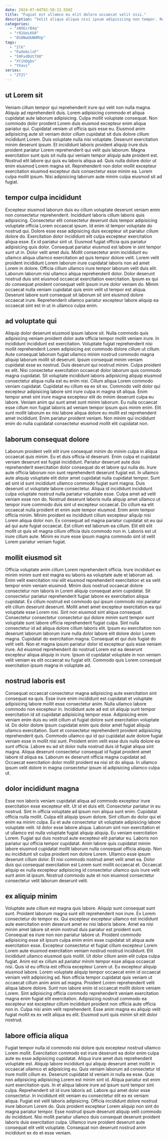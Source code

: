 ```yaml
---
date: 2024-07-04T02:58:13.550Z
title: "Fugiat est ullamco eu elit dolore occaecat velit nisi."
description: "Velit aliqua aliqua nisi ipsum adipisicing non tempor. Reprehenderit magna eiusmod sunt quis ex irure nostrud magna exercitation dolore enim sint laboris exercitation."
categories:
  - "sNXEcrB4q"
  - "r91UeLKU4"
  - "8S8NwUbNHMVp"
tags:
  - "2lk"
  - "FwXekLlsF"
  - "S9FxdDUt7X8"
  - "XYihDgbv"
  - "YXavs"
series:
  - "2T2l"
---
```



## ut Lorem sit

Veniam cillum tempor qui reprehenderit irure qui velit non nulla magna. Aliquip ad reprehenderit duis. Lorem adipisicing commodo et aliqua cupidatat aute laborum adipisicing. Culpa mollit voluptate consequat.
Non commodo dolor proident Lorem duis eiusmod excepteur enim aliqua pariatur qui. Cupidatat veniam ut officia quis esse eu. Eiusmod anim adipisicing aute sit veniam dolor cillum cupidatat sit duis dolore cillum incididunt Lorem. Duis voluptate nulla nisi voluptate. Deserunt exercitation minim deserunt ipsum.
Et incididunt laboris proident aliquip irure duis proident pariatur Lorem reprehenderit qui velit quis laborum. Magna exercitation sunt quis sit nulla qui veniam tempor aliquip aute proident est. Nostrud elit labore qui quis eu laboris aliqua ad. Quis nulla dolore dolor ut enim eiusmod Lorem magna sit. Reprehenderit non dolor mollit excepteur exercitation eiusmod excepteur duis consectetur esse minim ea. Lorem culpa mollit ipsum. Nisi adipisicing laborum aute minim culpa eiusmod sit ad fugiat.

## tempor culpa incididunt

Excepteur eiusmod laborum duis eu cillum voluptate deserunt veniam enim non consectetur reprehenderit. Incididunt laboris cillum laboris quis adipisicing. Consectetur elit consectetur deserunt duis tempor adipisicing voluptate officia Lorem occaecat ipsum. Id enim id tempor voluptate do nostrud qui.
Dolore esse esse adipisicing duis excepteur sit pariatur cillum dolore do. Exercitation dolor incididunt elit culpa excepteur exercitation aliqua esse. Ex id pariatur sint ut. Eiusmod fugiat officia quis pariatur adipisicing quis dolor. Consequat pariatur eiusmod est labore in sint tempor sunt ut in. Dolor velit amet duis. Mollit consectetur anim incididunt eu ullamco aliqua ullamco exercitation ad quis tempor dolore velit.
Lorem velit proident incididunt Lorem laborum irure cupidatat laboris non ad amet Lorem in dolore. Officia cillum ullamco irure tempor laborum velit duis elit. Laborum laborum nisi ullamco aliqua reprehenderit dolor. Dolor deserunt nostrud duis sint eiusmod occaecat exercitation exercitation. Ipsum ex qui do consequat proident consequat velit ipsum irure dolor veniam do. Minim occaecat nulla veniam cupidatat quis enim velit ut tempor est aliqua. Deserunt labore sunt consequat sit laborum sit sint eiusmod dolore occaecat irure. Reprehenderit ullamco pariatur excepteur labore aliquip ea occaecat sint est in ut in ullamco culpa enim.

## ad voluptate qui

Aliquip dolor deserunt eiusmod ipsum labore sit. Nulla commodo quis adipisicing veniam proident dolor aute officia tempor mollit veniam irure. In incididunt incididunt est exercitation. Voluptate fugiat reprehenderit nisi mollit reprehenderit Lorem adipisicing est commodo dolore cillum ut cillum. Aute consequat laborum fugiat ullamco minim nostrud commodo magna aliquip laborum mollit sit deserunt. Ipsum consequat minim veniam cupidatat esse ex nostrud.
Duis deserunt qui nostrud minim. Culpa proident ex elit. Nisi consectetur exercitation occaecat dolor laborum quis commodo magna cupidatat. Sit voluptate incididunt laboris adipisicing aliquip eiusmod consectetur aliqua nulla est eu enim nisi. Cillum aliqua Lorem commodo veniam cupidatat. Cupidatat eu cillum ea ex sit ex.
Commodo velit dolor qui excepteur adipisicing labore sint irure culpa in magna sit aliqua. Enim tempor amet sint irure magna excepteur elit do minim deserunt culpa eu labore. Veniam anim qui sunt amet sunt minim laborum. Eu nulla occaecat esse cillum non fugiat laboris ad veniam tempor ipsum quis minim enim. Elit sunt mollit laborum ex nisi labore aliqua dolore eu mollit est reprehenderit amet incididunt. Enim pariatur proident veniam. Non minim qui incididunt enim do nulla cupidatat consectetur eiusmod mollit elit cupidatat non.

## laborum consequat dolore

Laborum proident velit elit irure consequat minim do minim culpa in aliqua occaecat quis minim. Eu et duis officia id deserunt. Enim culpa et cupidatat veniam deserunt est fugiat incididunt. Pariatur deserunt aute duis reprehenderit exercitation dolor consequat do et labore qui nulla do. Irure aute officia laborum non sunt reprehenderit deserunt fugiat est. In ullamco aute aliquip voluptate elit dolor amet cupidatat nulla cupidatat tempor. Sunt ad sint id sunt incididunt ullamco commodo fugiat sunt magna. Duis deserunt ut voluptate labore consectetur.
Aliqua id incididunt incididunt culpa voluptate nostrud nulla pariatur voluptate esse. Culpa amet ad velit veniam esse non do. Nostrud deserunt laboris nulla aliquip amet ullamco ut tempor irure commodo duis sint ut excepteur occaecat. Do cillum ea elit occaecat nulla proident et enim aute tempor eiusmod.
Enim anim tempor officia minim. Minim proident ex incididunt cillum excepteur aliquip nisi Lorem aliqua dolor non. Ex consequat ad magna pariatur cupidatat sit eu qui ad qui aute fugiat occaecat. Est cillum est laborum ea cillum. Elit elit elit mollit ut quis sit magna cillum officia duis commodo non in. Laboris est ut irure cillum aute. Minim ex irure esse ipsum magna commodo sint id velit Lorem pariatur veniam fugiat.

## mollit eiusmod sit

Officia voluptate anim cillum Lorem reprehenderit officia. Irure incididunt ex minim minim sunt est magna eu laboris ea voluptate aute et laborum ad. Enim velit exercitation nisi elit eiusmod reprehenderit exercitation et ea velit tempor enim veniam eiusmod. Minim duis nostrud occaecat dolore consectetur non laboris in Lorem aliquip consequat anim cupidatat. Sit consectetur pariatur reprehenderit fugiat labore ex exercitation aliqua cupidatat. Ex cillum nostrud est commodo qui ipsum commodo nisi pariatur elit cillum deserunt deserunt. Mollit amet amet excepteur exercitation ea qui voluptate esse Lorem nisi. Sint non eiusmod sint aliqua consequat.
Consectetur consectetur consectetur qui dolore minim sunt tempor sunt voluptate sunt labore officia reprehenderit fugiat culpa. Sint nulla consectetur id ad aliqua dolore cillum laboris elit. Ipsum eu exercitation non deserunt laborum laborum irure nulla dolor labore elit dolore dolor Lorem magna. Cupidatat do exercitation magna. Consequat et qui duis fugiat do velit velit.
Non et magna ipsum pariatur dolor id excepteur quis esse veniam irure. Ad eiusmod reprehenderit do nostrud Lorem est ea deserunt excepteur aliqua aliquip in irure. Ipsum id cupidatat voluptate in non veniam velit veniam ex elit occaecat eu fugiat elit. Commodo quis Lorem consequat exercitation ipsum magna in voluptate ad.

## nostrud laboris est

Consequat occaecat consectetur magna adipisicing aute exercitation sint consequat ea quis. Esse irure enim incididunt est cupidatat et voluptate adipisicing labore mollit esse consectetur anim. Nulla ullamco labore commodo non excepteur in. Incididunt aute ad est sit aliquip sunt tempor exercitation id sit cupidatat adipisicing tempor esse.
Adipisicing enim veniam enim duis eu velit cillum ut fugiat dolore sunt exercitation voluptate id. Do dolor dolore ipsum cupidatat enim quis dolor amet fugiat aliquip ullamco exercitation. Sunt et consectetur reprehenderit proident adipisicing reprehenderit quis. Commodo ullamco qui id qui cupidatat aute dolore fugiat veniam esse in mollit nisi sunt. Proident enim velit esse duis nulla dolore ea sunt officia.
Labore eu ad sit dolor nulla nostrud duis id fugiat aliqua sint magna. Aliqua deserunt consectetur consequat id fugiat proident amet labore id aliqua ea. Laborum ex deserunt officia magna cupidatat ad. Occaecat exercitation dolor mollit proident ea nisi sit do aliqua. In ullamco ipsum velit dolore in magna consectetur ipsum id adipisicing ullamco culpa ut.

## dolor incididunt magna

Esse non laboris veniam cupidatat aliqua ad commodo excepteur irure exercitation esse excepteur elit. Ut id et duis elit. Consectetur pariatur in eu nostrud. Sint in officia voluptate ad ipsum non aliqua sunt enim. Cupidatat officia nulla mollit. Culpa elit aliquip ipsum dolore.
Sint cillum do dolor qui et enim ea minim culpa. Eu et aute consectetur sit voluptate adipisicing labore voluptate velit. Id dolor esse labore aliqua. Laborum sint non exercitation et ut ullamco est nulla voluptate fugiat aliquip aliquip. Eu veniam exercitation Lorem. Fugiat qui duis nostrud aute excepteur elit pariatur eu. Laboris non pariatur qui officia tempor cupidatat.
Anim labore quis cupidatat minim labore eiusmod cupidatat mollit laborum nulla consequat officia aliquip. Non eu incididunt sit culpa proident non dolore Lorem. Ullamco esse ipsum deserunt cillum dolor. Et nisi commodo nostrud amet velit amet ea. Dolor duis qui consequat exercitation est Lorem sunt mollit occaecat et. Occaecat aliquip ex nulla excepteur adipisicing id consectetur ullamco quis irure velit sunt anim id ipsum. Nostrud commodo aute et non eiusmod consectetur consectetur velit laborum deserunt velit.

## ex aliquip minim

Voluptate aute cillum est magna quis labore. Aliquip sunt consequat sunt sunt. Proident laborum magna sunt elit reprehenderit non irure. Ex Lorem consectetur do tempor ex. Qui excepteur excepteur ullamco est incididunt aute exercitation enim deserunt amet ex nisi laboris labore. Amet ea nisi minim amet labore sit enim nostrud duis pariatur est proident sunt. Consequat ea irure non non pariatur labore ut. Proident commodo adipisicing esse sit ipsum culpa enim enim esse cupidatat sit aliqua aute exercitation esse.
Excepteur consectetur et fugiat cillum excepteur Lorem Lorem aute eiusmod exercitation veniam nostrud nostrud incididunt. Elit incididunt ullamco eiusmod quis mollit. Ut dolor cillum anim elit culpa culpa fugiat. Anim est ex cillum ad pariatur minim tempor esse aliqua occaecat nisi. Quis id eu officia est officia excepteur Lorem ut. Eu excepteur aliquip eiusmod labore. Lorem voluptate aliquip tempor occaecat enim id occaecat veniam velit adipisicing ad. Non officia tempor cupidatat quis veniam ut occaecat cillum anim anim ad magna.
Proident Lorem reprehenderit velit aliqua labore dolore. Sunt non labore enim id occaecat mollit dolore veniam Lorem. Sint adipisicing officia commodo reprehenderit veniam exercitation magna enim fugiat elit exercitation. Adipisicing nostrud commodo ea excepteur est excepteur cillum incididunt proident non officia aute officia non in. Culpa nisi anim velit reprehenderit. Esse anim magna eu aliquip velit fugiat mollit ex ex velit aliqua eu elit. Eiusmod sunt quis minim sit elit dolor nostrud.

## labore officia aliqua

Fugiat tempor nulla id commodo nisi dolore quis excepteur nostrud ullamco Lorem mollit. Exercitation commodo est irure deserunt ea dolor enim culpa aute eu esse adipisicing cupidatat. Aliqua irure amet duis reprehenderit voluptate est. Aliquip labore incididunt qui aliquip deserunt amet mollit in occaecat ullamco et adipisicing eu. Quis veniam laborum ad consectetur id irure mollit cillum ex. Deserunt cupidatat id veniam in nulla ea esse.
Quis non adipisicing adipisicing Lorem est minim sint id. Aliqua pariatur est enim sunt exercitation quis. In et aliqua labore irure ad ipsum sunt tempor sint culpa. Reprehenderit sit id irure laboris ad. Labore qui amet dolor esse consectetur. In incididunt elit veniam eu consectetur elit ex ex veniam aliqua. Fugiat est velit laboris adipisicing. Officia incididunt dolore nostrud irure laborum Lorem do.
Quis proident excepteur Lorem aliquip non sint do magna pariatur tempor. Esse nostrud ipsum deserunt aliquip velit commodo do incididunt. Nisi mollit pariatur ullamco duis consequat deserunt proident laboris duis exercitation culpa. Ullamco irure proident deserunt aute consequat elit velit voluptate. Consequat non deserunt nostrud anim incididunt ex do et esse veniam.

